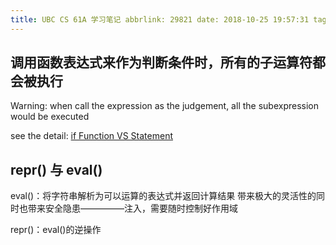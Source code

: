```yaml
---
title: UBC CS 61A 学习笔记 abbrlink: 29821 date: 2018-10-25 19:57:31 tags:
---
```


## 调用函数表达式来作为判断条件时，所有的子运算符都会被执行

Warning: when call the expression as the judgement, all the subexpression would be executed

see the detail: [if Function VS Statement](https://cs61a.org/hw/sol-hw01/#q4)

## repr() 与 eval()

eval()：将字符串解析为可以运算的表达式并返回计算结果 带来极大的灵活性的同时也带来安全隐患—————注入，需要随时控制好作用域

repr()：eval()的逆操作

